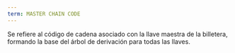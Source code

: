 ```yaml
---
term: MASTER CHAIN CODE
---
```


Se refiere al código de cadena asociado con la llave maestra de la billetera, formando la base del árbol de derivación para todas las llaves.